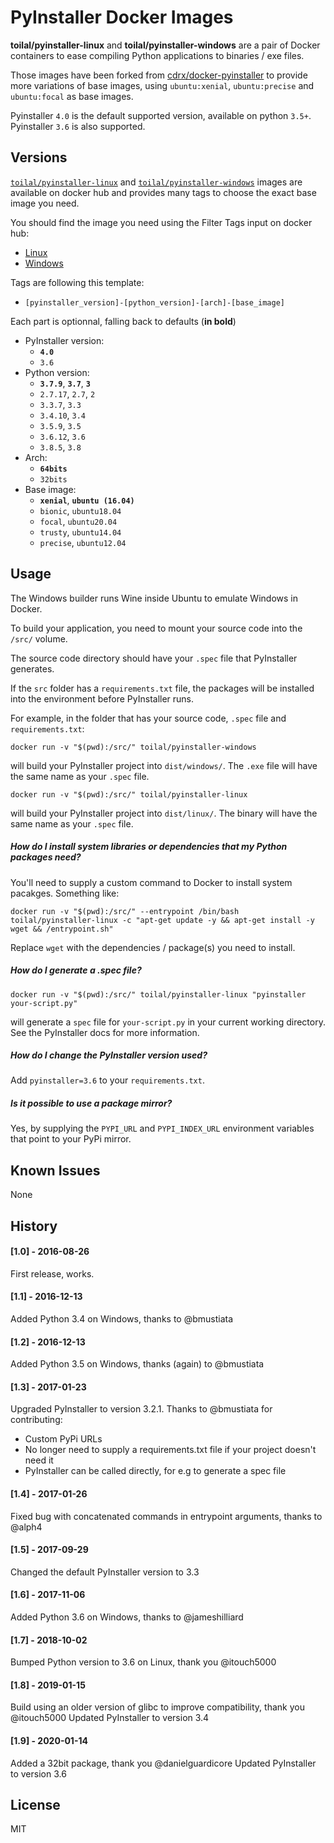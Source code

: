 # PyInstaller Docker Images

**toilal/pyinstaller-linux** and **toilal/pyinstaller-windows** are a pair of Docker containers to ease compiling Python applications to binaries / exe files.

Those images have been forked from [cdrx/docker-pyinstaller](https://github.com/cdrx/docker-pyinstaller) to provide 
more variations of base images, using `ubuntu:xenial`, `ubuntu:precise` and `ubuntu:focal` as base images.

Pyinstaller `4.0` is the default supported version, available on python `3.5+`. Pyinstaller `3.6` is also supported.

## Versions

[`toilal/pyinstaller-linux`](https://hub.docker.com/r/toilal/pyinstaller-linux) and [`toilal/pyinstaller-windows`](https://hub.docker.com/r/toilal/pyinstaller-windows) images are available on docker hub and provides many tags to 
choose the exact base image you need.

You should find the image you need using the Filter Tags input on docker hub: 
- [Linux](https://hub.docker.com/r/toilal/pyinstaller-linux/tags)
- [Windows](https://hub.docker.com/r/toilal/pyinstaller-windows/tags)

Tags are following this template: 

- `[pyinstaller_version]-[python_version]-[arch]-[base_image]`

Each part is optionnal, falling back to defaults (**in bold**)

- PyInstaller version: 
    - **`4.0`**
    - `3.6`
- Python version: 
    - **`3.7.9`**, **`3.7`**, **`3`**
    - `2.7.17`, `2.7`, `2`
    - `3.3.7`, `3.3`
    - `3.4.10`, `3.4`
    - `3.5.9`, `3.5`
    - `3.6.12`, `3.6`
    - `3.8.5`, `3.8`
- Arch: 
    - **`64bits`**
    - `32bits`
- Base image:
    - **`xenial`**, **`ubuntu (16.04)`**
    - `bionic`, `ubuntu18.04`
    - `focal`, `ubuntu20.04`
    - `trusty`, `ubuntu14.04`
    - `precise`, `ubuntu12.04`

## Usage

The Windows builder runs Wine inside Ubuntu to emulate Windows in Docker.

To build your application, you need to mount your source code into the `/src/` volume.

The source code directory should have your `.spec` file that PyInstaller generates.

If the `src` folder has a `requirements.txt` file, the packages will be installed into the environment before 
PyInstaller runs.

For example, in the folder that has your source code, `.spec` file and `requirements.txt`:

```
docker run -v "$(pwd):/src/" toilal/pyinstaller-windows
```

will build your PyInstaller project into `dist/windows/`. The `.exe` file will have the same name as your `.spec` file.

```
docker run -v "$(pwd):/src/" toilal/pyinstaller-linux
```

will build your PyInstaller project into `dist/linux/`. The binary will have the same name as your `.spec` file.

##### How do I install system libraries or dependencies that my Python packages need?

You'll need to supply a custom command to Docker to install system pacakges. Something like:

```
docker run -v "$(pwd):/src/" --entrypoint /bin/bash toilal/pyinstaller-linux -c "apt-get update -y && apt-get install -y wget && /entrypoint.sh"
```

Replace `wget` with the dependencies / package(s) you need to install.

##### How do I generate a .spec file?

`docker run -v "$(pwd):/src/" toilal/pyinstaller-linux "pyinstaller your-script.py"`

will generate a `spec` file for `your-script.py` in your current working directory. See the PyInstaller docs for more information.

##### How do I change the PyInstaller version used?

Add `pyinstaller=3.6` to your `requirements.txt`.

##### Is it possible to use a package mirror?

Yes, by supplying the `PYPI_URL` and `PYPI_INDEX_URL` environment variables that point to your PyPi mirror.

## Known Issues

None

## History

#### [1.0] - 2016-08-26
First release, works.

#### [1.1] - 2016-12-13
Added Python 3.4 on Windows, thanks to @bmustiata

#### [1.2] - 2016-12-13
Added Python 3.5 on Windows, thanks (again) to @bmustiata

#### [1.3] - 2017-01-23
Upgraded PyInstaller to version 3.2.1.
Thanks to @bmustiata for contributing:
 - Custom PyPi URLs
 - No longer need to supply a requirements.txt file if your project doesn't need it
 - PyInstaller can be called directly, for e.g to generate a spec file

#### [1.4] - 2017-01-26
Fixed bug with concatenated commands in entrypoint arguments, thanks to @alph4

#### [1.5] - 2017-09-29
Changed the default PyInstaller version to 3.3

#### [1.6] - 2017-11-06
Added Python 3.6 on Windows, thanks to @jameshilliard

#### [1.7] - 2018-10-02
Bumped Python version to 3.6 on Linux, thank you @itouch5000

#### [1.8] - 2019-01-15
Build using an older version of glibc to improve compatibility, thank you @itouch5000
Updated PyInstaller to version 3.4

#### [1.9] - 2020-01-14
Added a 32bit package, thank you @danielguardicore
Updated PyInstaller to version 3.6


## License

MIT
